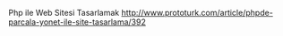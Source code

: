 Php ile Web Sitesi Tasarlamak
http://www.prototurk.com/article/phpde-parcala-yonet-ile-site-tasarlama/392
